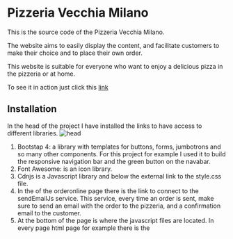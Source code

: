 
# Pizzeria Vecchia Milano

This is the source code of the Pizzeria Vecchia Milano. 

The website aims to easily display the content, and facilitate customers to make their choice and to place their own order.

This website is suitable for everyone who want to enjoy a delicious pizza in the pizzeria or at home.

To see it in action just click this [link](https://omarbedawi.github.io/PizzeriaVecchiaMilano/)


## Installation

In the head of the project I have installed the links to have access to different libraries. 
![head](https://raw.githubusercontent.com/OmarBedawi/PizzeriaVecchiaMilano/master/assets/images/readMe_files/1head&mail.png?raw=true)

1. Bootstap 4: a library with templates for buttons, forms, jumbotrons and so many other components. For this project for example I used it to build the responsive navigation bar and the green button on the navabar.
1. Font Awesome: is an icon library. 
1. Cdnjs is a Javascript library and below the external link to the style.css file.
1. In the <head> of the orderonline page there is the link to connect to the sendEmailJs service.
  This service, every time an order is sent, make sure to send an email with the order to the pizzeria, and a confirmation email to the customer.
1. At the bottom of the page is where the javascript files are located. In every page html page for example there is the <script> to make the navbar responsive for every screen size. 
  
![javascript](https://raw.githubusercontent.com/OmarBedawi/PizzeriaVecchiaMilano/master/assets/images/readMe_files/2javascript_bottom.png?raw=true)



## UX

I built a responsive navbar, that shows a toggle menu when the screen size is below 991px. 

To build it I followed an accurate and guided tutorial that you can find at this [link](https://youtu.be/gt8zOLQ8A0w)

The homepage presents a carousel with pictures followed by the awards won by the pizzeria and a google map.

The menu page gives the possibility to see a pizza when you hover the mouse on it: infact an image of the pizza you are hovering on, will appear.

The ourstory page is telling a piece of history of the pizzeria. At the bottom of the page there is also a short video of them in action.

The gallery page is a collection of pictures shared by the pizzeria staff and the customers.

The order on-line page is for who want a home delivery or to pick up at the pizzeria.

The CSS file is divided by comments, that I used as title to separate the html pages or elements like map and carousel and the different screen sizes

This make any future correction or research much easier 

![css](https://raw.githubusercontent.com/OmarBedawi/PizzeriaVecchiaMilano/master/assets/images/readMe_files/css_comments.png?raw=true)


![css2](https://raw.githubusercontent.com/OmarBedawi/PizzeriaVecchiaMilano/master/assets/images/readMe_files/css_screens.png?raw=true)





### WIREFRAMES

I built the wireframes using the balsamiq.cloud service.

![home](https://raw.githubusercontent.com/OmarBedawi/PizzeriaVecchiaMilano/master/assets/images/readMe_files/wireframes/1homepage.png?raw=true)
![menu](https://raw.githubusercontent.com/OmarBedawi/PizzeriaVecchiaMilano/master/assets/images/readMe_files/wireframes/2menu.png?raw=true)
![story](https://raw.githubusercontent.com/OmarBedawi/PizzeriaVecchiaMilano/master/assets/images/readMe_files/wireframes/3ourstory.png?raw=true)
![gallery](https://raw.githubusercontent.com/OmarBedawi/PizzeriaVecchiaMilano/master/assets/images/readMe_files/wireframes/4gallery.png?raw=true)
![order](https://raw.githubusercontent.com/OmarBedawi/PizzeriaVecchiaMilano/master/assets/images/readMe_files/wireframes/5orderon-line.png?raw=true)




### Users

The website is preferably for 16 years old or older.


## Technologies Used
### Languages
This project makes use of:
* [HTML] - base language for this project.
* [CSS] - Used for Styling the HTML code
* [JavaScript] - Used to make the web app interactive.
    
    
### Libraries    
* [Bootstrap] - Used for responsive navbar, for the menu page and the form.
* [JQuery] - The project uses **JQuery** to simplify DOM manipulation.
* [FontAwseome] - Used for all the icons on the site.
* [Google Fonts] - Used for the 'Sansita Swashed' fonts.
* [Hover.css] - Used to animate the social media icons.



### API

* [Emailjs] - Used to send the contact form in an email format to my gmail account.
* [GoogleMaps] - Used to display the pizzeria location


- [Google Chrome](https://www.google.com/chrome/)
    - Used for browser and dev tools
- [Mozilla Firefox](https://www.mozilla.org/en-US/firefox/new)
    - Used for browser and dev tools
- [Microsoft Edge](https://www.microsoft.com/en-us)
    - Used for browser and dev tools
- [Google](https://www.google.com/)
    - **Google** was used for research.
- [Bootstrap](https://getbootstrap.com/)
    - HTML and CSS Framework from **Bootstrap**
    - This project was built using the **Gitpod** IDE
- [Git](https://git-scm.com/)
    - **Git** used for Version Control
- [GitHub](https://github.com/)
    - Repository hosted on **GitHub**
- [Github Pages](https://pattern-projects.github.io/oireachtas-ifd-project/)
    - Website hosted on **Github Pages**




## Testing

The code was tested through the [W3C Markup Validator](https://validator.w3.org/#validate_by_input) for Html and Css.


Responsive Navbar:
1. Go to any html page.
1. Try to reduce the screen size to any size below 991px and verify that a toggle menu appears on the top right angle of the screen.
1. Try to click on the toggle menu and verify that a list with all the pages of the website appears to you.
1. Try to click on every page provided by the toggle menu and verify that the pages are all connected between each other and reachable from any other page.



Carousel:
1. Go to the "index" page.
1. Click on the right arrow of the carousel and verify that the second image slide to the center of the carousel.
1. Click on the right arrow of the carousel and verify that the left arrow appears.
1. After the first click on the right arrow, click on left arrow to go back to the first picture, and verify that the left arrow disappears.
1. Click on the right arrow until you reach the last picture, and verify that the right arrow disappears.


Video:
1. Go to the "our story" page.
1. Scroll to the end of the page where the video is placed, try to click on the "play" command and verify that the video is playing.


Gallery:
1. Go to the "gallery" page.
1. Set the size of the screen to at least 992px and verify that every raw has 4 column of pictures.
1. Set the size of the screen between 576px and 992px and verify that every raw has 3 column of pictures.
1. Set the size of the screen to less than 576px and verify that every raw has 2 column of pictures.


Contact form:
1. Go to the "Order on-line" page.
1. Try to submit the form with empty fields and verify that an error message about the required fields appears.
1. Try to submit the form with an invalid email address and verify that a relevant error message appears.
1. Try to submit the form with all inputs valid (and a valid email ) and verify that a confirmation email is sent to the email address provided.



























The site was also tested through different browser (Mozilla Firefox, Google Chrome and Microsoft Edge) and different screen sizes
![screens](https://raw.githubusercontent.com/OmarBedawi/PizzeriaVecchiaMilano/master/assets/images/readMe_files/responsive.png?raw=true)

## Deployment

The project is hosted on [GitHub Pages](https://github.com/OmarBedawi/PizzeriaVecchiaMilano)

The process involved:
- Host a git repository on GitHub. Explained [here](https://help.github.com/en/articles/create-a-repo).
- The root folder contains README.md and index.html files
- On GitHub repository settings page move to GitHub Pages section
- Change source to master branch. (Or any desired branch)
- Provided link will be your projects home (index.html) page.
 
To deploy your own version of the website:
- Have git installed
- Visit the [repository]([GitHub](https://github.com/OmarBedawi/PizzeriaVecchiaMilano))
- Click 'Clone or download' and copy the code for http
- Open your chosen IDE (in my case Gitpod)
- Open a terminal in your root directory
- Type 'git clone ' followed by the code taken from github repository
    - ```git clone https://github.com/OmarBedawi/PizzeriaVecchiaMilano-ifd-project.git```
- When this completes you have your own version of the website
    - Feel free to make any changes to it
- The website can be run by opening one of the HTML files within a web browser
- Visit the link provided
- Your website with any made changes will appear
- Saved changes to the website will appear here after refreshing the page

The benefits of hosting your website on GitHub pages is that any pushed changes to your project will automatically update the website. Development branches can be created and merged to the master when complete.

It may take a moment for changes to appear on the hosted website.

During development the site is written in Gitpod.

### Acknowledgements
Thank you to the following for inspiration, motivation and the direction I needed:

- Seun Owonikoko    @seun_mentor
- Code Institute staff
